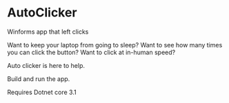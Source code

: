 # AutoClicker
Winforms app that left clicks

Want to keep your laptop from going to sleep?
Want to see how many times you can click the button?
Want to click at in-human speed?

Auto clicker is here to help.

Build and run the app.

Requires Dotnet core 3.1

